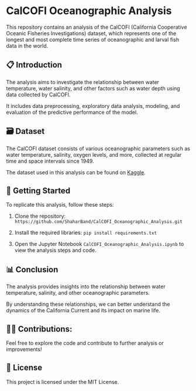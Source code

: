 # CalCOFI Oceanographic Analysis
This repository contains an analysis of the CalCOFI (California Cooperative Oceanic Fisheries Investigations) dataset, which represents one of the longest and most complete time series of oceanographic and larval fish data in the world.

## 📋 Introduction
The analysis aims to investigate the relationship between water temperature, water salinity, and other factors such as water depth using data collected by CalCOFI. 

It includes data preprocessing, exploratory data analysis, modeling, and evaluation of the predictive performance of the model.

## 🗃️ Dataset
The CalCOFI dataset consists of various oceanographic parameters such as water temperature, salinity, oxygen levels, and more, collected at regular time and space intervals since 1949.

The dataset used in this analysis can be found on [Kaggle](https://www.kaggle.com/datasets/sohier/calcofi).

## 🌱 Getting Started
To replicate this analysis, follow these steps:

1. Clone the repository:
   `https://github.com/ShaharBand/CalCOFI_Oceanographic_Analysis.git`
   
2. Install the required libraries:
   `pip install requirements.txt`
   
3. Open the Jupyter Notebook `CalCOFI_Oceanographic_Analysis.ipynb` to view the analysis steps and code.

## 📊 Conclusion
The analysis provides insights into the relationship between water temperature, salinity, and other oceanographic parameters. 

By understanding these relationships, we can better understand the dynamics of the California Current and its impact on marine life.

## 👨‍💻 Contributions:
Feel free to explore the code and contribute to further analysis or improvements!

## 💼 License
This project is licensed under the MIT License.
